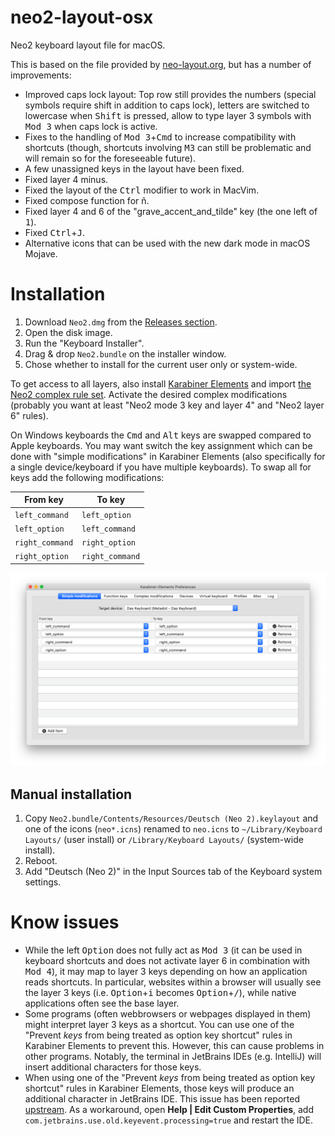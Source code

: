 # neo2-layout-osx
Neo2 keyboard layout file for macOS.

This is based on the file provided by [neo-layout.org](http://neo-layout.org/),
but has a number of improvements:

* Improved caps lock layout: Top row still provides the numbers (special symbols
  require shift in addition to caps lock), letters are switched to lowercase
  when <kbd>Shift</kbd> is pressed, allow to type layer 3 symbols with
  <kbd>Mod 3</kbd> when caps lock is active.
* Fixes to the handling of <kbd>Mod 3</kbd>+<kbd>Cmd</kbd> to increase
  compatibility with shortcuts (though, shortcuts involving <kbd>M3</kbd> can 
  still be problematic and will remain so for the foreseeable future).
* A few unassigned keys in the layout have been fixed.
* Fixed layer 4 minus.
* Fixed the layout of the <kbd>Ctrl</kbd> modifier to work in MacVim.
* Fixed compose function for ñ.
* Fixed layer 4 and 6 of the "grave_accent_and_tilde" key (the one left of
  <kbd>1</kbd>).
* Fixed <kbd>Ctrl</kbd>+<kbd>J</kbd>.
* Alternative icons that can be used with the new dark mode in macOS Mojave.

# Installation

1. Download `Neo2.dmg` from the
   [Releases section](https://github.com/jgosmann/neo2-layout-osx/releases/).
2. Open the disk image.
3. Run the "Keyboard Installer".
4. Drag & drop `Neo2.bundle` on the installer window.
5. Chose whether to install for the current user only or system-wide.

To get access to all layers, also install [Karabiner
Elements](https://pqrs.org/osx/karabiner/) and import [the Neo2 complex rule
set](https://pqrs.org/osx/karabiner/complex_modifications/#neo2). Activate the
desired complex modifications (probably you want at least "Neo2 mode 3 key and
layer 4" and "Neo2 layer 6" rules).

On Windows keyboards the <kbd>Cmd</kbd> and <kbd>Alt</kbd> keys are swapped
compared to Apple keyboards. You may want switch the key assignment which can
be done with "simple modifications" in Karabiner Elements (also specifically
for a single device/keyboard if you have multiple keyboards). To swap all for
keys add the following modifications:

| From key        | To key          |
|-----------------|-----------------|
| `left_command`  | `left_option`   |
| `left_option`   | `left_command`  |
| `right_command` | `right_option`  |
| `right_option`  | `right_command` |

![Screenshot of simple modifications for Windows keyboard](simple-mod-win.png)

## Manual installation

1. Copy `Neo2.bundle/Contents/Resources/Deutsch (Neo 2).keylayout` and one of
   the icons (`neo*.icns`) renamed to `neo.icns` to
   `~/Library/Keyboard Layouts/` (user install) or `/Library/Keyboard Layouts/`
   (system-wide install).
2. Reboot.
3. Add "Deutsch (Neo 2)" in the Input Sources tab of the Keyboard system
   settings.

# Know issues

* While the left <kbd>Option</kbd> does not fully act as <kbd>Mod 3</kbd> (it
  can be used in keyboard shortcuts and does not activate layer 6 in combination
  with <kbd>Mod 4</kbd>), it may map to layer 3 keys depending on how an
  application reads shortcuts. In particular, websites within a browser will
  usually see the layer 3 keys (i.e. <kbd>Option</kbd>+<kbd>i</kbd> becomes
  <kbd>Option</kbd>+<kbd>/</kbd>), while native applications often see the base
  layer.
* Some programs (often webbrowsers or webpages displayed in them) might
  interpret layer 3 keys as a shortcut. You can use one of the "Prevent *keys*
  from being treated as option key shortcut" rules in Karabiner Elements to
  prevent this. However, this can cause problems in other programs.
  Notably, the terminal in JetBrains IDEs (e.g. IntelliJ) will insert
  additional characters for those keys.
* When using one of the "Prevent *keys* from being treated as option key
  shortcut" rules in Karabiner Elements, those keys will produce an additional
  character in JetBrains IDE. This issue has been reported
  [upstream](https://youtrack.jetbrains.com/issue/JBR-1311?_ga=2.179409447.2093995893.1567764984-747787643.1539369234).
  As a workaround, open **Help | Edit Custom Properties**, add
  `com.jetbrains.use.old.keyevent.processing=true` and restart the IDE.
